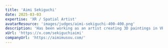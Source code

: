 ```yaml
---
title: 'Aimi Sekiguchi'
date: 2025-03-03
expertise: 'XR / Spatial Artist'
avatarResource: 'images/judges/aimi-sekiguchi-400-400.png'
description: 'Has been working as an artist creating 3D paintings in VR space since 2016. Received art commissions and live painting requests from 13 countries worldwide. Her solo exhibition in the metaverse attracted many visitors from around the world and was selected for the VR category at the Venice International Film Festival. Her first NFT artwork was sold for approximately 13 million yen, making headlines. Selected as one of the “Forbes Japan 100” in 2021. Officially recognized as an artist by the Dubai government.'
xUrl: 'https://x.com/sekiguchiaimi'
companyUrl: 'https://aimimusou.com/'
---
```

